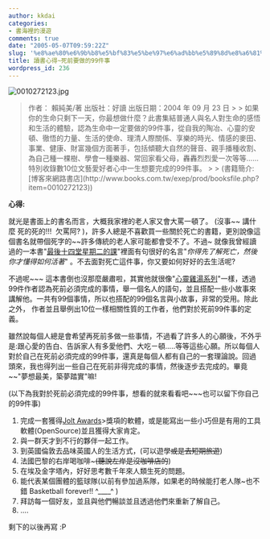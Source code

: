 ```yaml
---
author: kkdai
categories:
- 書海裡的漫遊
comments: true
date: "2005-05-07T09:59:22Z"
slug: '%e8%ae%80%e6%9b%b8%e5%bf%83%e5%be%97%e6%ad%bb%e5%89%8d%e8%a6%81%e5%81%9a%e7%9a%8499%e4%bb%b6%e4%ba%8b'
title: 讀書心得~死前要做的99件事
wordpress_id: 236
---
```


![0010272123.jpg](http://www.evanlin.com/blog/archives/20050508/0010272123.jpg)

<blockquote>作者： 賴純美/著   
出版社：好讀   
出版日期：2004 年 09 月 23 日 
> 
> 如果你的生命只剩下一天，你最想做什麼？此書集結普通人與名人對生命的感悟和生活的體驗，認為生命中一定要做的99件事，從自我的陶冶、心靈的安頓、徹悟的力量、生活的使命、理清人際關係、享樂的時光、情感的麥田、事業、健康、財富幾個方面著手，包括傾聽大自然的聲音、親手播種收割、為自己種一棵樹、學會一種樂器、常回家看父母，轟轟烈烈愛一次等等……特別收錄數10位文藝愛好者心中一生想要完成的99件事。
> 
> (書籍簡介: [博客來網路書店](http://www.books.com.tw/exep/prod/booksfile.php?item=0010272123))  

> 
> </blockquote>

**心得:**

就光是書面上的書名而言，大概我家裡的老人家又會大罵一頓了。 (沒事~~ 講什麼 死的死的!!!  欠罵阿? )，許多人總是不喜歡買一些關於死亡的書籍，更別說像這個書名就帶個死字的~~許多傳統的老人家可能都會受不了。不過~ 就像我曾經讀過的一本書"[最後十四堂星期二的課](http://www.evanlin.com/blog/archives/000252.html#entry)"裡面有句很好的名言"_你得先了解死亡，然後你才懂得如何活著_" 。不去面對死亡這件事，你又要如何好好的去生活呢?

不過呢~~~ 這本書倒也沒那麼嚴肅啦，其實他就很像"[心靈雞湯系列](http://www.books.com.tw/exep/prod/booksfile.php?item=0010287417)"一樣，透過99件作者認為死前必須完成的事情，舉一個名人的語句，並且搭配一些小故事來講解他。一共有99個事情，所以也搭配的99個名言與小故事，非常的受用。除此之外， 作者並且舉例出10位一樣相關性質的工作者，他們對於死前99件事的定義。

雖然說每個人總是會希望再死前多做一些事情，不過看了許多人的心願後，不外乎是:跟心愛的告白、告訴家人有多愛他們、大吃ㄧ頓.....等等這些心願。所以每個人對於自己在死前必須完成的99件事，還真是每個人都有自己的一套理論說。回過頭來，我也得列出一些自己在死前非得完成的事情，然後逐步去完成的。畢竟~~"夢想最美，築夢踏實"嘛!

(以下為我對於死前必須完成的99件事，想看的就來看看吧~~~也可以留下你自己的99件事)


<!--more-->


  1. 完成一套獲得[Jolt Awards](http://www.sdmagazine.com/pressroom/jolt_winners_2005.pdf)>獎項的軟體，或是能寫出一些小巧但是有用的工具軟體(OpenSource)並且獲得大家肯定。
  2. 與一群天才到不行的夥伴一起工作。
  3. 到英國倫敦去品味英國人的生活方式，(可以遊學~~或是去短期旅遊~~)
  4. 法國巴黎的右岸喝咖啡~~~(聽說左岸是沒咖啡店的~~)
  5. 在埃及金字塔內，好好思考數千年來人類生死的問題。
  6. 能代表某個團體的籃球隊(以前有參加過系隊，如果老的時候能打老人隊~也不錯   Basketball forever!! ^____^ )
  7. 拜訪每一個好友，並且與他們暢談並且透過他們來重新了解自己。
  8. ....

剩下的以後再寫  :P
